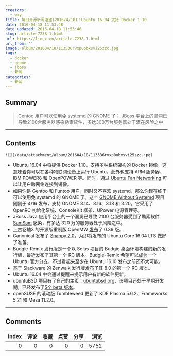 ```yaml
---
creators:
  - wxy
title: 每日开源新闻速递(2016/4/18)：Ubuntu 16.04 支持 Docker 1.10
date: 2016-04-18 11:53:48
date_updated: 2016-04-18 11:53:48
slug: article-7238-1.html
url: https://linux.cn/article-7238-1.html
url_from: ''
image: album/201604/18/113536rvxp0obxsvi25zzc.jpg
tags:
  - docker
  - gnome
  - jboss
  - 新闻
categories:
  - 新闻
---
```


## Summary

> Gentoo 用户可以使用免 systemd 的 GNOME 了；
> JBoss 平台上的漏洞已导致2100台服务器感染勒索软件，多达300万台服务器处于潜在风险之中

***

<!-- more -->

## Contents

`![](/data/attachment/album/201604/18/113536rvxp0obxsvi25zzc.jpg)`

* Ubuntu 16.04 中将提供 Docker 1.10，支持多种系统架构的 Docker 镜像，这意味着你可以在各种物联网设备上运行 Ubuntu，此外也支持 ARM 服务器、 IBM POWER8 和 OpenPOWER 等。同时，通过 [Ubuntu Fan Networking](https://wiki.ubuntu.com/FanNetworking) 可以让用户跨网络连接到镜像。
* 如果你是 Gentoo 和 Funtoo 用户，同时又不喜欢 systemd，那么你现在终于可以使用免 systemd 的 GNOME 了。这个 [GNOME Without Systemd](https://github.com/dantrell/gentoo-project-gnome-without-systemd) 项目刚刚于 4/16 发布，支持 GNOME 3.14、3.16、3.18 和 3.20。它采用了OpenRC 初始化系统、ConsoleKit 框架、UPower 电源管理等。
* JBoss Java 应用平台上的一个漏洞已导致 2100 台服务器受到了勒索软件 [SamSam](http://news.softpedia.com/news/fbi-and-microsoft-warn-of-samas-ransomware-501914.shtml) 感染，有多达 320 万的服务器处于风险之中。
* 上古卷轴3 的开源版重制版 OpenMW [发布](https://openmw.org/2016/openmw-0-39-0-released/)了 0.39 版。
* Canonical 发布了 [Snappy 2.0](https://developer.ubuntu.com/en/snappy/#tour)，为即将发布的 Ubuntu Core 16.04 LTS 做好了准备。
* Budgie-Remix 发行版是一个以 Solus 项目的 Budgie 桌面环境构建的新的发行版，最近发布了其第一个 RC 版本。Budgie-Remix 希望可以[成为](http://news.softpedia.com/news/ubuntu-budgie-could-be-the-new-flavor-of-ubuntu-linux-as-part-of-ubuntu-16-10-502573.shtml)一个 Ubuntu 官方分支，不过看起来至少在 Ubuntu 16.10 发布之前还不大可能。
* 基于 Slackware 的 Zenwalk 发行版[发布](http://news.softpedia.com/news/slackware-linux-14-2-final-release-imminent-as-second-rc-build-goes-live-503035.shtml)了其 8.0 的第一个 RC 版本。
* Ubuntu 16.04 中会通过提醒来提示用户有新的软件更新。
* ubuntuBSD 项目有了自己的主页：[ubuntubsd.org](http://www.ubuntubsd.org/)，该项目还处于早期开发期，已经发布了[5个 beta 版本](http://news.softpedia.com/news/ubuntubsd-15-10-beta-5-out-now-to-fix-a-hang-issue-for-the-thunar-file-manager-502771.shtml)。
* openSUSE 的滚动版 Tumbleweed 更新了 KDE Plasma 5.6.2、Frameworks 5.21 和 Mesa 11.2.0。

***

## Comments


|   index |   评论 |   收藏 |   点赞 |   分享 |   浏览 |
|--------:|-------:|-------:|-------:|-------:|-------:|
|       0 |      0 |      0 |      0 |      0 |   5752 |
